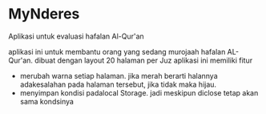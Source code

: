 # MyNderes
Aplikasi untuk evaluasi hafalan Al-Qur'an

aplikasi ini untuk membantu orang yang sedang murojaah hafalan AL-Qur'an. dibuat dengan layout 20 halaman per Juz
aplikasi ini memiliki fitur
- merubah warna setiap halaman. jika merah berarti halannya adakesalahan pada halaman tersebut, jika tidak maka hijau.
- menyimpan kondisi padalocal Storage. jadi meskipun diclose tetap akan sama kondsinya
